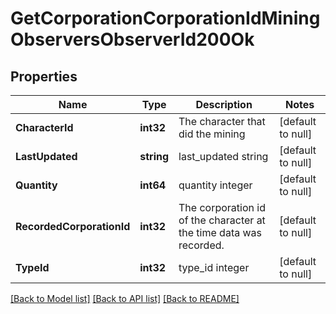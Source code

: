 # GetCorporationCorporationIdMiningObserversObserverId200Ok

## Properties
Name | Type | Description | Notes
------------ | ------------- | ------------- | -------------
**CharacterId** | **int32** | The character that did the mining  | [default to null]
**LastUpdated** | **string** | last_updated string | [default to null]
**Quantity** | **int64** | quantity integer | [default to null]
**RecordedCorporationId** | **int32** | The corporation id of the character at the time data was recorded.  | [default to null]
**TypeId** | **int32** | type_id integer | [default to null]

[[Back to Model list]](../README.md#documentation-for-models) [[Back to API list]](../README.md#documentation-for-api-endpoints) [[Back to README]](../README.md)


